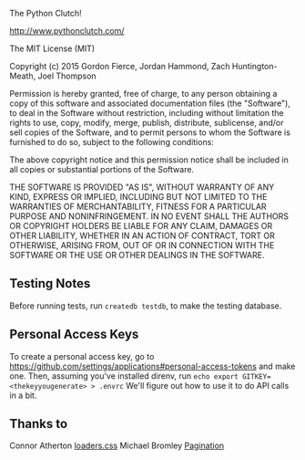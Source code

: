 The Python Clutch!

http://www.pythonclutch.com/

The MIT License (MIT)

Copyright (c) 2015 Gordon Fierce, Jordan Hammond, Zach Huntington-Meath, Joel Thompson

Permission is hereby granted, free of charge, to any person obtaining a copy
of this software and associated documentation files (the "Software"), to deal
in the Software without restriction, including without limitation the rights
to use, copy, modify, merge, publish, distribute, sublicense, and/or sell
copies of the Software, and to permit persons to whom the Software is
furnished to do so, subject to the following conditions:

The above copyright notice and this permission notice shall be included in
all copies or substantial portions of the Software.

THE SOFTWARE IS PROVIDED "AS IS", WITHOUT WARRANTY OF ANY KIND, EXPRESS OR
IMPLIED, INCLUDING BUT NOT LIMITED TO THE WARRANTIES OF MERCHANTABILITY,
FITNESS FOR A PARTICULAR PURPOSE AND NONINFRINGEMENT. IN NO EVENT SHALL THE
AUTHORS OR COPYRIGHT HOLDERS BE LIABLE FOR ANY CLAIM, DAMAGES OR OTHER
LIABILITY, WHETHER IN AN ACTION OF CONTRACT, TORT OR OTHERWISE, ARISING FROM,
OUT OF OR IN CONNECTION WITH THE SOFTWARE OR THE USE OR OTHER DEALINGS IN
THE SOFTWARE.


## Testing Notes
Before running tests, run ```createdb testdb```, to make the testing database.

## Personal Access Keys
To create a personal access key, go to https://github.com/settings/applications#personal-access-tokens and make one. 
Then, assuming you've installed direnv, run ```echo export GITKEY=<thekeyyougenerate> > .envrc```
We'll figure out how to use it to do API calls in a bit.

## Thanks to

Connor Atherton [loaders.css](https://github.com/ConnorAtherton/loaders.css)
Michael Bromley [Pagination](https://github.com/michaelbromley/angularUtils/tree/master/src/directives/pagination)